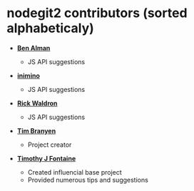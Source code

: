 nodegit2 contributors (sorted alphabeticaly)
============================================
* **[Ben Alman](https://github.com/cowboy)**

  * JS API suggestions

* **[inimino](https://github.com/inimino)**

  * JS API suggestions 

* **[Rick Waldron](https://github.com/rwldrn)**

  * JS API suggestions

* **[Tim Branyen](https://github.com/tbranyen)**

  * Project creator

* **[Timothy J Fontaine](https://github.com/tjfontaine)**

  * Created influencial base project
  * Provided numerous tips and suggestions
